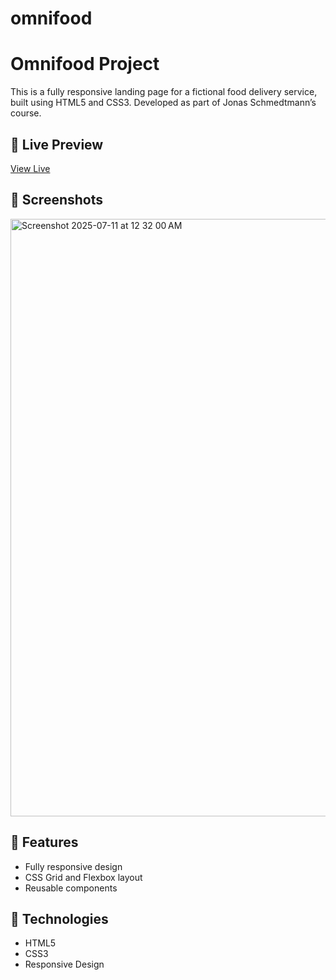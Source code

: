 # omnifood

# Omnifood Project

This is a fully responsive landing page for a fictional food delivery service, built using HTML5 and CSS3. Developed as part of Jonas Schmedtmann’s course.

## 🔗 Live Preview
[View Live](https://monifood.netlify.app/)

## 📸 Screenshots
<img width="1470" height="956" alt="Screenshot 2025-07-11 at 12 32 00 AM" src="https://github.com/user-attachments/assets/157551c4-dcb5-48a2-8c15-4d234f7a139f" />


## 🚀 Features
- Fully responsive design
- CSS Grid and Flexbox layout
- Reusable components

## 📁 Technologies
- HTML5
- CSS3
- Responsive Design
